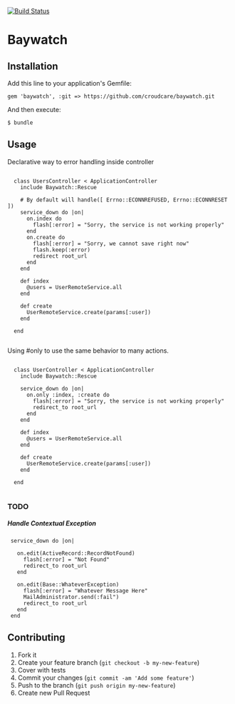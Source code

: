 [![Build Status](https://travis-ci.org/tdantas/baywatch.svg)](https://travis-ci.org/tdantas/baywatch)

# Baywatch

## Installation

Add this line to your application's Gemfile:

    gem 'baywatch', :git => https://github.com/croudcare/baywatch.git

And then execute:

    $ bundle


## Usage

Declarative way to error handling inside controller

````

  class UsersController < ApplicationController
    include Baywatch::Rescue

    # By default will handle([ Errno::ECONNREFUSED, Errno::ECONNRESET ])
    service_down do |on|      
      on.index do
        flash[:error] = "Sorry, the service is not working properly"
      end
      on.create do 
        flash[:error] = "Sorry, we cannot save right now"
        flash.keep(:error)
        redirect root_url
      end
    end
    
    def index
      @users = UserRemoteService.all
    end
    
    def create
      UserRemoteService.create(params[:user])
    end
    
  end
  
````

Using #only to use the same behavior to many actions.


````

  class UserController < ApplicationController
    include Baywatch::Rescue

    service_down do |on|      
      on.only :index, :create do
        flash[:error] = "Sorry, the service is not working properly"
        redirect_to root_url
      end
    end
    
    def index
      @users = UserRemoteService.all
    end
    
    def create
      UserRemoteService.create(params[:user])
    end
    
  end
  
````


### TODO

##### Handle Contextual Exception
 
 ```
  service_down do |on|
  
    on.edit(ActiveRecord::RecordNotFound)
      flash[:error] = "Not Found"
      redirect_to root_url
    end
    
    on.edit(Base::WhateverException)
      flash[:error] = "Whatever Message Here"
      MailAdministrator.send(:fail")
      redirect_to root_url
    end
  end
 ```
 
## Contributing

1. Fork it
2. Create your feature branch (`git checkout -b my-new-feature`)
3. Cover with tests
4. Commit your changes (`git commit -am 'Add some feature'`)
5. Push to the branch (`git push origin my-new-feature`) 
6. Create new Pull Request
